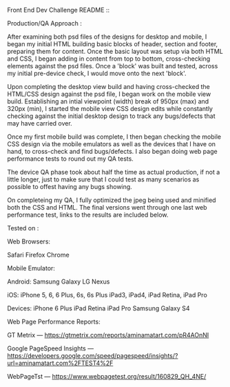 Front End Dev Challenge README ::

Production/QA Approach :

After examining both psd files of the designs for desktop and mobile, I began my initial HTML building basic blocks of header, section and footer, preparing them for content. Once the basic layout was setup via both HTML and CSS, I began adding in content from top to bottom, cross-checking elements against the psd files. Once a 'block' was built and tested, across my initial pre-device check, I would move onto the next 'block'. 

Upon completing the desktop view build and having cross-checked the HTML/CSS design against the psd file, I began work on the mobile view build. Establishing an intial viewpoint (width) break of 950px (max) and 320px (min), I started the mobile view CSS design edits while constantly checking against the initial desktop design to track any bugs/defects that may have carried over.

Once my first mobile build was complete, I then began checking the mobile CSS design via the mobile emulators as well as the devices that I have on hand, to cross-check and find bugs/defects. I also began doing web page performance tests to round out my QA tests.

The device QA phase took about half the time as actual production, if not a little longer, just to make sure that I could test as many scenarios as possible to offest having any bugs showing.

On completeing my QA, I fully optimized the jpeg being used and minified both the CSS and HTML. The final versions went through one last web performance test, links to the results are included below.


Tested on :

Web Browsers:

Safari
Firefox
Chrome

Mobile Emulator:

Android:
Samsung Galaxy
LG Nexus

iOS:
iPhone 5, 6, 6 Plus, 6s, 6s Plus
iPad3, iPad4, iPad Retina, iPad Pro

Devices:
iPhone 6 Plus
iPad Retina
iPad Pro
Samsung Galaxy S4

Web Page Performance Reports:

GT Metrix —
https://gtmetrix.com/reports/aminamatart.com/pR4AOnNI

Google PageSpeed Insights —
https://developers.google.com/speed/pagespeed/insights/?url=aminamatart.com%2FTEST4%2F

WebPageTst —
https://www.webpagetest.org/result/160829_QH_4NE/